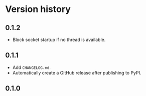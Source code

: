 # Version history

## 0.1.2

- Block socket startup if no thread is available.

## 0.1.1

- Add `CHANGELOG.md`.
- Automatically create a GitHub release after publishing to PyPI.

## 0.1.0
